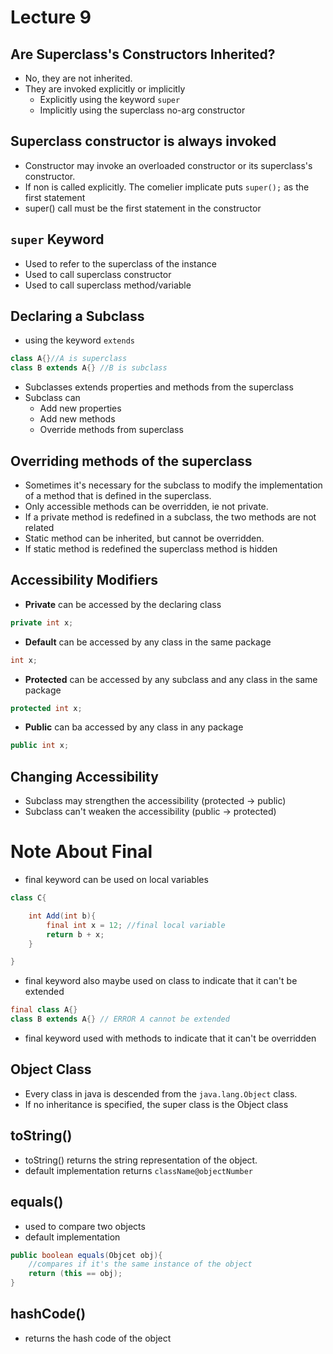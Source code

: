 # Lecture 9

## Are Superclass's Constructors Inherited?
- No, they are not inherited.
- They are invoked explicitly or implicitly
    - Explicitly using the keyword `super`
    - Implicitly using the superclass no-arg constructor
    
    
## Superclass constructor is always invoked
- Constructor may invoke an overloaded constructor or its superclass's constructor.
- If non is called explicitly. The comelier implicate puts `super();` as the first statement
- super() call must be the first statement in the constructor

## `super` Keyword
- Used to refer to the superclass of the instance
- Used to call superclass constructor
- Used to call superclass method/variable

## Declaring a Subclass
- using the keyword `extends`
```java
class A{}//A is superclass
class B extends A{} //B is subclass
``` 
- Subclasses extends properties and methods from the superclass
- Subclass can
    - Add new properties
    - Add new methods
    - Override methods from superclass

## Overriding methods of the superclass
- Sometimes it's necessary for the subclass to modify the implementation of a method that is defined in the superclass.
- Only accessible methods can be overridden, ie not private.
- If a private method is redefined in a subclass, the two methods are not related
- Static method can be inherited, but cannot be overridden.
- If static method is redefined the superclass method is hidden

## Accessibility Modifiers
- **Private** can be accessed by the declaring class
```java
private int x;
```
- **Default** can be accessed by any class in the same package
```java
int x;
```
- **Protected** can be accessed by any subclass and any class in the same package
```java
protected int x;
```
- **Public** can ba accessed by any class in any package
```java
public int x;
```

## Changing Accessibility
- Subclass may strengthen the accessibility (protected -> public)
- Subclass can't weaken the accessibility (public -> protected)

# Note About Final
- final keyword can be used on local variables
```java
class C{

    int Add(int b){
        final int x = 12; //final local variable
        return b + x;
    }

}
```
- final keyword also maybe used on class to indicate that it can't be extended
```java
final class A{}
class B extends A{} // ERROR A cannot be extended
```
- final keyword used with methods to indicate that it can't be overridden

## Object Class
- Every class in java is descended from the `java.lang.Object` class.
- If no inheritance is specified, the super class is the Object class

## toString()
- toString() returns the string representation of the object.
- default implementation returns `className@objectNumber`

## equals()
- used to compare two objects
- default implementation
```java
public boolean equals(Objcet obj){
    //compares if it's the same instance of the object
    return (this == obj);
}
```


## hashCode()
- returns the hash code of the object
